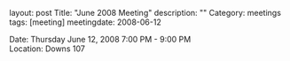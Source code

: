 layout: post
Title: "June 2008 Meeting"
description: ""
Category: meetings
tags: [meeting]
meetingdate: 2008-06-12

Date: Thursday June 12, 2008 7:00 PM - 9:00 PM                                   
Location: Downs 107                                         
